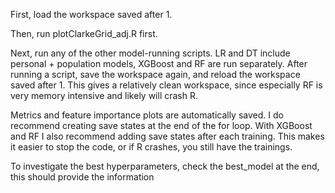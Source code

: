 First, load the workspace saved after 1. 

Then, run plotClarkeGrid_adj.R first. 

Next, run any of the other model-running scripts. LR and DT include personal + population models, XGBoost and RF are run separately. 
After running a script, save the workspace again, and reload the workspace saved after 1. This gives a relatively clean workspace, since especially RF is very memory intensive and likely will crash R. 

Metrics and feature importance plots are automatically saved. I do recommend creating save states at the end of the for loop. 
With XGBoost and RF I also recommend adding save states after each training. This makes it easier to stop the code, or if R crashes, you still have the trainings.

To investigate the best hyperparameters, check the best_model at the end, this should provide the information
